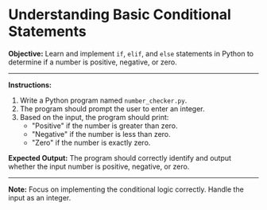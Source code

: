 # Understanding Basic Conditional Statements

**Objective:** Learn and implement `if`, `elif`, and `else` statements in Python to determine if a number is positive, negative, or zero.

---

**Instructions:**
1. Write a Python program named `number_checker.py`.
2. The program should prompt the user to enter an integer.
3. Based on the input, the program should print:
   - "Positive" if the number is greater than zero.
   - "Negative" if the number is less than zero.
   - "Zero" if the number is exactly zero.

**Expected Output:** The program should correctly identify and output whether the input number is positive, negative, or zero.

---

**Note:** Focus on implementing the conditional logic correctly. Handle the input as an integer.
